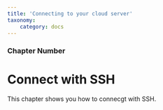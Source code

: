 ```yaml
---
title: 'Connecting to your cloud server'
taxonomy:
    category: docs
---
```


### Chapter Number

# Connect with SSH

This chapter shows you how to connecgt with SSH.